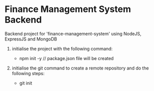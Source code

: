 # Finance Management System Backend 
Backend project for 'finance-management-system' using NodeJS, ExpressJS and MongoDB

1. initialise the project with the following command:
    * npm init -y     // package.json file will be created
    
2. initialise the git command to create a remote repository and do the following steps:
    * git init
    
